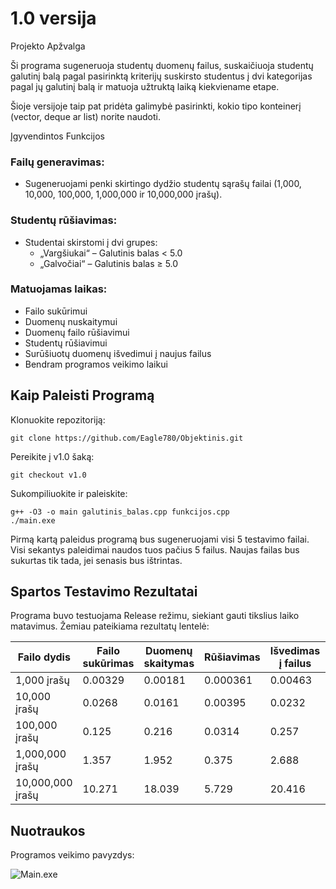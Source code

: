 # 1.0 versija

Projekto Apžvalga

Ši programa sugeneruoja studentų duomenų failus, suskaičiuoja studentų galutinį balą pagal pasirinktą kriterijų suskirsto studentus į dvi kategorijas pagal jų galutinį balą ir matuoja užtruktą laiką kiekviename etape.

Šioje versijoje taip pat pridėta galimybė pasirinkti, kokio tipo konteinerį (vector, deque ar list) norite naudoti.

Įgyvendintos Funkcijos

### Failų generavimas:

- Sugeneruojami penki skirtingo dydžio studentų sąrašų failai (1,000, 10,000, 100,000, 1,000,000 ir 10,000,000 įrašų).

### Studentų rūšiavimas:

- Studentai skirstomi į dvi grupes:
  - „Vargšiukai“ – Galutinis balas < 5.0
  - „Galvočiai“ – Galutinis balas ≥ 5.0

### Matuojamas laikas:

- Failo sukūrimui
- Duomenų nuskaitymui
- Duomenų failo rūšiavimui
- Studentų rūšiavimui
- Surūšiuotų duomenų išvedimui į naujus failus
- Bendram programos veikimo laikui

## Kaip Paleisti Programą

Klonuokite repozitoriją:

    git clone https://github.com/Eagle780/Objektinis.git

Pereikite į v1.0 šaką:

    git checkout v1.0

Sukompiliuokite ir paleiskite:

    g++ -O3 -o main galutinis_balas.cpp funkcijos.cpp
    ./main.exe

Pirmą kartą paleidus programą bus sugeneruojami visi 5 testavimo failai. Visi sekantys paleidimai naudos tuos pačius 5 failus. Naujas failas bus sukurtas tik tada, jei senasis bus ištrintas.

## Spartos Testavimo Rezultatai

Programa buvo testuojama Release režimu, siekiant gauti tikslius laiko matavimus. Žemiau pateikiama rezultatų lentelė:

| Failo dydis      | Failo sukūrimas | Duomenų skaitymas | Rūšiavimas | Išvedimas į failus | Bendras laikas |
| ---------------- | --------------- | ----------------- | ---------- | ------------------ | -------------- |
| 1,000 įrašų      | 0.00329         | 0.00181           | 0.000361   | 0.00463            | 0.541          |
| 10,000 įrašų     | 0.0268          | 0.0161            | 0.00395    | 0.0232             | 1.167          |
| 100,000 įrašų    | 0.125           | 0.216             | 0.0314     | 0.257              | 1.670          |
| 1,000,000 įrašų  | 1.357           | 1.952             | 0.375      | 2.688              | 5.540          |
| 10,000,000 įrašų | 10.271          | 18.039            | 5.729      | 20.416             | 45.468         |

## Nuotraukos

Programos veikimo pavyzdys:

![Main.exe](https://github.com/user-attachments/assets/c54a3221-0ab9-416e-bfbb-7bade756ac15)

